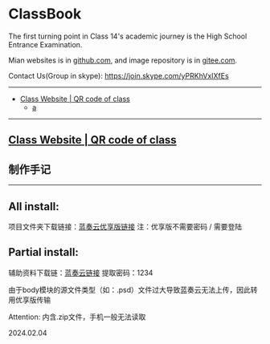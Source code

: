 # ClassBook
The first turning point in Class 14's academic journey is the High School Entrance Examination.

Mian websites is in [github.com](https://github.com/lovcoxin/classbook), and image repository is in [gitee.com](https://gitee.com/lycolovcoxin/classbook).

Contact Us(Group in skype): https://join.skype.com/yPRKhVxIXfEs

---

  * [Class Website | QR code of class](##Class-Website-|-QR-code-of-class)
    * [a](##制作手记)

---

## [Class Website | QR code of class](https://lxxgd.github.io/)


## 制作手记

---

## All install:
项目文件夹下载链接：[蓝奏云优享版链接](https://www.ilanzou.com/s/ibr1yYy)
注：优享版不需要密码 / 需要登陆

## Partial install:
辅助资料下载链：[蓝奏云链接](https://lovcoxin.lanzout.com/iAFYx1qvfjfi)
提取密码：1234

由于body模块的源文件类型（如：.psd）文件过大导致蓝奏云无法上传，因此转用优享版传输

Attention: 内含.zip文件，手机一般无法读取

2024.02.04


